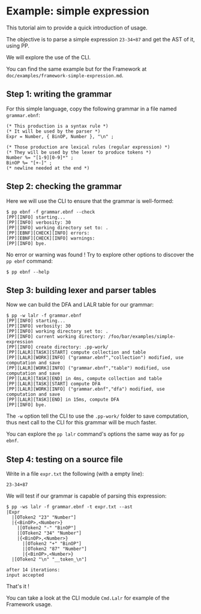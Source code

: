# Example: simple expression
This tutorial aim to provide a quick introduction of usage.

The objective is to parse a simple expression `23-34+87` and get the AST of it, using PP.

We will explore the use of the CLI.

You can find the same example but for the Framework at `doc/examples/framework-simple-expression.md`.

## Step 1: writing the grammar
For this simple language, copy the following grammar in a file named `grammar.ebnf`:

  ```ebnf
  (* This production is a syntax rule *)
  (* It will be used by the parser *)
  Expr = Number, { BinOP, Number }, "\n" ;

  (* Those production are lexical rules (regular expression) *)
  (* They will be used by the lexer to produce tokens *)
  Number %= "[1-9][0-9]*" ;
  BinOP %= "[+-]" ;
  (* newline needed at the end *)
  ```

## Step 2: checking the grammar
Here we will use the CLI to ensure that the grammar is well-formed:

  ```console
  $ pp ebnf -f grammar.ebnf --check
  [PP][INFO] starting...
  [PP][INFO] verbosity: 30
  [PP][INFO] working directory set to: .
  [PP][EBNF][CHECK][INFO] errors:
  [PP][EBNF][CHECK][INFO] warnings:
  [PP][INFO] bye.
  ```

No error or warning was found ! Try to explore other options to discover the `pp ebnf` command:

  ```console
  $ pp ebnf --help
  ```

## Step 3: building lexer and parser tables
Now we can build the DFA and LALR table for our grammar:

  ```console
  $ pp -w lalr -f grammar.ebnf
  [PP][INFO] starting...
  [PP][INFO] verbosity: 30
  [PP][INFO] working directory set to: .
  [PP][INFO] current working directory: /foo/bar/examples/simple-expression
  [PP][INFO] create directory: .pp-work/
  [PP][LALR][TASK][START] compute collection and table
  [PP][LALR][WORK][INFO] ("grammar.ebnf","collection") modified, use computation and save
  [PP][LALR][WORK][INFO] ("grammar.ebnf","table") modified, use computation and save
  [PP][LALR][TASK][END] in 4ms, compute collection and table
  [PP][LALR][TASK][START] compute DFA
  [PP][LALR][WORK][INFO] ("grammar.ebnf","dfa") modified, use computation and save
  [PP][LALR][TASK][END] in 15ms, compute DFA
  [PP][INFO] bye.
  ```

The `-w` option tell the CLI to use the `.pp-work/` folder to save computation, thus next call to the CLI for this grammar will be much faster.

You can explore the `pp lalr` command's options the same way as for `pp ebnf`.

## Step 4: testing on a source file
Write in a file `expr.txt` the following (with a empty line):

  ```text
  23-34+87

  ```

We will test if our grammar is capable of parsing this expression:

  ```console
  $ pp -ws lalr -f grammar.ebnf -t expr.txt --ast
  |Expr
    |[OToken2 "23" "Number"]
    |{<BinOP>,<Number>}
      |[OToken2 "-" "BinOP"]
      |[OToken2 "34" "Number"]
      |{<BinOP>,<Number>}
        |[OToken2 "+" "BinOP"]
        |[OToken2 "87" "Number"]
        |{<BinOP>,<Number>}
    |[OToken2 "\n" "__token_\n"]

  after 14 iterations:
  input accepted
  ```

That's it !

You can take a look at the CLI module `Cmd.Lalr` for example of the Framework usage.
